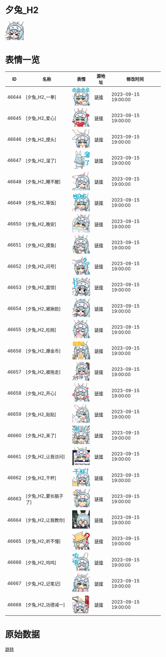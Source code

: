 # 夕兔_H2

<img src="./cover.png" height="60" alt="cover" />

# 表情一览

|ID|名称|表情|源地址|修改时间|
|----|----|----|----|----|
|46644|[夕兔_H2_一拳]|<img src="./pic/046644_%5B夕兔_H2_一拳%5D.png" height="60" alt="一拳"/>|[链接](https://i0.hdslb.com/bfs/garb/52709490b92f41b2628e2f1b0c65ca0f2d5937f3.png)|2023-09-15 19:00:00|
|46645|[夕兔_H2_爱心]|<img src="./pic/046645_%5B夕兔_H2_爱心%5D.png" height="60" alt="爱心"/>|[链接](https://i0.hdslb.com/bfs/garb/c9df80ae65ad62fc161dc543d91041ad9045ba53.png)|2023-09-15 19:00:00|
|46646|[夕兔_H2_摸头]|<img src="./pic/046646_%5B夕兔_H2_摸头%5D.png" height="60" alt="摸头"/>|[链接](https://i0.hdslb.com/bfs/garb/9adc46b2c5c7896d51b7188cca0d0cbc3f511feb.png)|2023-09-15 19:00:00|
|46647|[夕兔_H2_溜了]|<img src="./pic/046647_%5B夕兔_H2_溜了%5D.png" height="60" alt="溜了"/>|[链接](https://i0.hdslb.com/bfs/garb/a38d4bb745973c2036f3397250c95bdeb0571a21.png)|2023-09-15 19:00:00|
|46648|[夕兔_H2_睡不醒]|<img src="./pic/046648_%5B夕兔_H2_睡不醒%5D.png" height="60" alt="睡不醒"/>|[链接](https://i0.hdslb.com/bfs/garb/de62547dcf192b2a939bfc4ce3670126996f131b.png)|2023-09-15 19:00:00|
|46649|[夕兔_H2_等饭]|<img src="./pic/046649_%5B夕兔_H2_等饭%5D.png" height="60" alt="等饭"/>|[链接](https://i0.hdslb.com/bfs/garb/ee892e79ef731ae7414cacc85e28584f10c5638b.png)|2023-09-15 19:00:00|
|46650|[夕兔_H2_晚安]|<img src="./pic/046650_%5B夕兔_H2_晚安%5D.png" height="60" alt="晚安"/>|[链接](https://i0.hdslb.com/bfs/garb/8ee17f2f9d64dbcafe50a37200e42b99064d2285.png)|2023-09-15 19:00:00|
|46651|[夕兔_H2_摸鱼]|<img src="./pic/046651_%5B夕兔_H2_摸鱼%5D.png" height="60" alt="摸鱼"/>|[链接](https://i0.hdslb.com/bfs/garb/c90c3aa21323415ce7684f4ac906d7f43c69d587.png)|2023-09-15 19:00:00|
|46652|[夕兔_H2_问号]|<img src="./pic/046652_%5B夕兔_H2_问号%5D.png" height="60" alt="问号"/>|[链接](https://i0.hdslb.com/bfs/garb/f3529bc0bcaefea7f04aa212040765631b9ac041.png)|2023-09-15 19:00:00|
|46653|[夕兔_H2_震惊]|<img src="./pic/046653_%5B夕兔_H2_震惊%5D.png" height="60" alt="震惊"/>|[链接](https://i0.hdslb.com/bfs/garb/de023261cd99f01209bb7f39f36c8a08b184cc40.png)|2023-09-15 19:00:00|
|46654|[夕兔_H2_被揪脸]|<img src="./pic/046654_%5B夕兔_H2_被揪脸%5D.png" height="60" alt="被揪脸"/>|[链接](https://i0.hdslb.com/bfs/garb/5e941d4ea627609046342c385a7b870e2554eaa3.png)|2023-09-15 19:00:00|
|46655|[夕兔_H2_吃桃]|<img src="./pic/046655_%5B夕兔_H2_吃桃%5D.png" height="60" alt="吃桃"/>|[链接](https://i0.hdslb.com/bfs/garb/e0fad15825398e81208752aedc4a65b4e25711ae.png)|2023-09-15 19:00:00|
|46656|[夕兔_H2_爆金币]|<img src="./pic/046656_%5B夕兔_H2_爆金币%5D.png" height="60" alt="爆金币"/>|[链接](https://i0.hdslb.com/bfs/garb/586baf461778a4cfa1361e0012c24eb53805a03e.png)|2023-09-15 19:00:00|
|46657|[夕兔_H2_被拖走]|<img src="./pic/046657_%5B夕兔_H2_被拖走%5D.png" height="60" alt="被拖走"/>|[链接](https://i0.hdslb.com/bfs/garb/d19c2727a424860d6524e448bd14b69ef786c760.png)|2023-09-15 19:00:00|
|46658|[夕兔_H2_开心]|<img src="./pic/046658_%5B夕兔_H2_开心%5D.png" height="60" alt="开心"/>|[链接](https://i0.hdslb.com/bfs/garb/82ccaf5ccb90cb9285e7815d1638bc70f01726fc.png)|2023-09-15 19:00:00|
|46659|[夕兔_H2_贴贴]|<img src="./pic/046659_%5B夕兔_H2_贴贴%5D.png" height="60" alt="贴贴"/>|[链接](https://i0.hdslb.com/bfs/garb/0abcb64ca37c49a8b83bdb229312905b38522c11.png)|2023-09-15 19:00:00|
|46660|[夕兔_H2_来了]|<img src="./pic/046660_%5B夕兔_H2_来了%5D.png" height="60" alt="来了"/>|[链接](https://i0.hdslb.com/bfs/garb/3600eade6008f1848b854a9d3c8b5b99e7c28c8b.png)|2023-09-15 19:00:00|
|46661|[夕兔_H2_让我访问]|<img src="./pic/046661_%5B夕兔_H2_让我访问%5D.png" height="60" alt="让我访问"/>|[链接](https://i0.hdslb.com/bfs/garb/b20fed23c8011233a610405d2f576c5fa5a5604d.png)|2023-09-15 19:00:00|
|46662|[夕兔_H2_干杯]|<img src="./pic/046662_%5B夕兔_H2_干杯%5D.png" height="60" alt="干杯"/>|[链接](https://i0.hdslb.com/bfs/garb/930fb880a8e7f95d8e94c36fe147d861e3bff86c.png)|2023-09-15 19:00:00|
|46663|[夕兔_H2_要长脑子了]|<img src="./pic/046663_%5B夕兔_H2_要长脑子了%5D.png" height="60" alt="要长脑子了"/>|[链接](https://i0.hdslb.com/bfs/garb/261edee3ba3db45c78d3ebace9290e34761dd6d8.png)|2023-09-15 19:00:00|
|46664|[夕兔_H2_让我教你]|<img src="./pic/046664_%5B夕兔_H2_让我教你%5D.png" height="60" alt="让我教你"/>|[链接](https://i0.hdslb.com/bfs/garb/feea53dec54e92ea93c512a4d6b3e806d70a0871.png)|2023-09-15 19:00:00|
|46665|[夕兔_H2_听不懂]|<img src="./pic/046665_%5B夕兔_H2_听不懂%5D.png" height="60" alt="听不懂"/>|[链接](https://i0.hdslb.com/bfs/garb/bdc4333672c88d4ffc55055a9132531311641eec.png)|2023-09-15 19:00:00|
|46666|[夕兔_H2_呜呜]|<img src="./pic/046666_%5B夕兔_H2_呜呜%5D.png" height="60" alt="呜呜"/>|[链接](https://i0.hdslb.com/bfs/garb/1ff6818a509d240359c5a9cf2bd6b82c0076fc69.png)|2023-09-15 19:00:00|
|46667|[夕兔_H2_记笔记]|<img src="./pic/046667_%5B夕兔_H2_记笔记%5D.png" height="60" alt="记笔记"/>|[链接](https://i0.hdslb.com/bfs/garb/ad8ff4060336cf61588c408b4da4969fa240033c.png)|2023-09-15 19:00:00|
|46668|[夕兔_H2_功德减一]|<img src="./pic/046668_%5B夕兔_H2_功德减一%5D.png" height="60" alt="功德减一"/>|[链接](https://i0.hdslb.com/bfs/garb/435af895e08b28c1bea9cbcb9706337e1d604dc2.png)|2023-09-15 19:00:00|

# 原始数据

[跳转](./raw.json)


